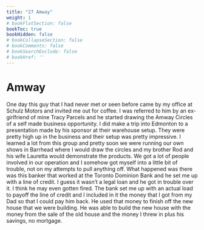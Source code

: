 ```yaml
---
title: "27 Amway"
weight: 1
# bookFlatSection: false
bookToc: true
bookHidden: false
# bookCollapseSection: false
# bookComments: false
# bookSearchExclude: false
# bookHref: ''
---
```

# Amway
One day this guy that I had never met or seen before came by my office at Schulz Motors and invited me out for coffee.  I was referred to him by an ex-girlfriend of mine Tracy Parcels and he started drawing the Amway Circles of a self made business opportunity.  I did make a trip into Edmonton to a presentation made by his sponsor at their warehouse setup.  They were pretty high up in the business and their setup was pretty impressive.  I learned a lot from this group and pretty soon we were running our own shows in Barrhead where I would draw the circles and my brother Rod and his wife Lauretta would demonstrate the products.  We got a lot of people involved in our operation and I somehow got myself into a little bit of trouble, not on my attempts to pull anything off.  What happened was there was this  banker that worked at the Toronto Dominion Bank and he set me up with a line of credit.  I guess it wasn’t a legal loan and he got in trouble over it. I think he may even gotten fired. The bank set me up with an actual load to payoff the line of credit and I included in it the money that I got from my Dad so that I could pay him back. He used that money to finish off the new house that we were building. He was able to build the new house with the money from the sale of the old house and the money I threw in plus his savings, no mortgage.